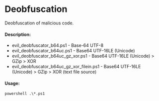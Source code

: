 # Deobfuscation
Deobfuscation of malicious code.

#### Description:

- evil_deobfuscator_b64.ps1 - Base-64 UTF-8
- evil_deobfuscator_b64uc.ps1 - Base64  UTF-16LE (Unicode)
- evil_deobfuscator_b64uc_gz_xor.ps1 - Base64 UTF-16LE (Unicode) > GZip > XOR
- evil_deobfuscator_b64uc_gz_xor_filein.ps1 - Base64 UTF-16LE (Unicode) > GZip > XOR (text file source)

#### Usage:

```
powershell .\*.ps1
```

